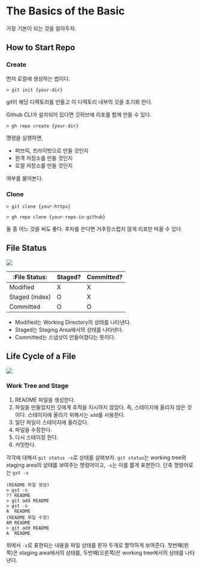 # The Basics of the Basic 
가장 기본이 되는 것을 알아두자. 


## How to Start Repo 

### Create 

먼저 로컬에 생성하는 법이다. 

```shell
> git init {your-dir}
```

git이 해당 디렉토리를 만들고 이 디렉토리 내부의 깃을 초기화 한다. 

Github CLI가 설치되어 있다면 깃허브에 리포를 함께 만들 수 있다. 

```shell
> gh repo create {your-dir}
```

명령을 실행하면, 

+ 퍼브릭, 프라이빗으로 만들 것인지 
+ 원격 저장소를 만들 것인지 
+ 로컬 저장소를 만들 것인지 

여부를 물어본다. 

### Clone 

```shell
> git clone {your-https}
```

```shell
> gh repo clone {your-repo-in-github}
```

둘 중 어느 것을 써도 좋다. 후자를 쓴다면 거추장스럽지 않게 리포만 따올 수 있다. 

## File Status 

![](https://git-scm.com/book/en/v2/images/areas.png)

|:File Status:|Staged?|Committed?|
|------|---|---|
|Modified| X | X |
|Staged (index)| O | X |
|Committed| O | O |

- Modified는 Working Directory의 상태를 나타낸다. 
- Staged는 Staging Area에서의 상태를 나타낸다. 
- Committed는 스냅샷이 만들어졌다는 뜻이다. 


## Life Cycle of a File

![](https://git-scm.com/book/en/v2/images/lifecycle.png)

###  Work Tree and Stage 

1. README 파일을 생성한다. 
2. 파일을 만들었지만 깃에게 추적을 지시하지 않았다. 즉, 스테이지에 올리지 않은 것이다. 스테이지에 올리기 위해서는 `add`룰 사용한다. 
3. 일단 파일이 스테이지에 올라갔다. 
4. 파일을 수정한다. 
5. 다시 스테이징 한다. 
5. 커밋한다. 

각각에 대해서 `git status -s`로 상태를 살펴보자. `git status`는 working tree와 staging area의 상태를 보여주는 명령어이고, `-s`는 이를 짦게 표현한다. 단축 명령어로는 `gst -s`

```shell
(README 파일 생성)
> gst -s 
?? README
> git add README 
> gst -s 
A  README
(README 파일 수정)
AM README
> git add README 
A  README
```

위에서 `-s`로 표현되는 내용을 파일 상태를 문자 두개로 짤막하게 보여준다. 첫번째(왼쪽)은 staging area에서의 상태를, 두번째(오른쪽)은 working tree에서의 상태를 나타낸다. 



### 


